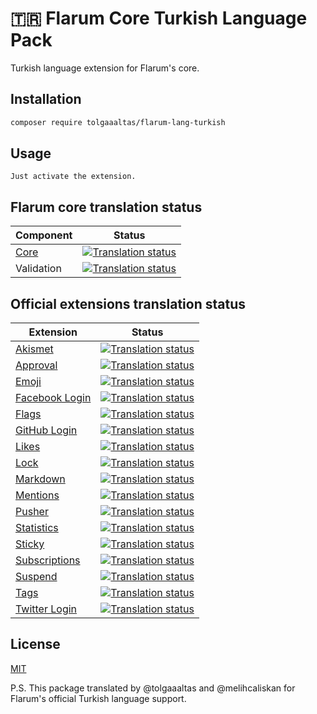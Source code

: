 # 🇹🇷 Flarum Core Turkish Language Pack
Turkish language extension for Flarum's core.

## Installation

```bash
composer require tolgaaaltas/flarum-lang-turkish
```

## Usage

```
Just activate the extension.
```

## Flarum core translation status

| Component | Status |
| --- | --- |
| [Core](https://github.com/flarum/core) | [![Translation status](https://weblate.rob006.net/widgets/flarum/tr/core/svg-badge.svg)](https://weblate.rob006.net/projects/flarum/core/tr/) |
| Validation | [![Translation status](https://weblate.rob006.net/widgets/flarum/tr/validation/svg-badge.svg)](https://weblate.rob006.net/projects/flarum/validation/tr/) |


## Official extensions translation status

<!-- flarum-extensions-list-start -->

| Extension | Status |
| --- | --- |
| [Akismet](https://github.com/flarum/akismet) | [![Translation status](https://weblate.rob006.net/widgets/flarum/tr/flarum-akismet/svg-badge.svg)](https://weblate.rob006.net/projects/flarum/flarum-akismet/tr/) |
| [Approval](https://github.com/flarum/approval) | [![Translation status](https://weblate.rob006.net/widgets/flarum/tr/flarum-approval/svg-badge.svg)](https://weblate.rob006.net/projects/flarum/flarum-approval/tr/) |
| [Emoji](https://github.com/flarum/emoji) | [![Translation status](https://weblate.rob006.net/widgets/flarum/tr/flarum-emoji/svg-badge.svg)](https://weblate.rob006.net/projects/flarum/flarum-emoji/tr/) |
| [Facebook Login](https://github.com/flarum/auth-facebook) | [![Translation status](https://weblate.rob006.net/widgets/flarum/tr/flarum-auth-facebook/svg-badge.svg)](https://weblate.rob006.net/projects/flarum/flarum-auth-facebook/tr/) |
| [Flags](https://github.com/flarum/flags) | [![Translation status](https://weblate.rob006.net/widgets/flarum/tr/flarum-flags/svg-badge.svg)](https://weblate.rob006.net/projects/flarum/flarum-flags/tr/) |
| [GitHub Login](https://github.com/flarum/auth-github) | [![Translation status](https://weblate.rob006.net/widgets/flarum/tr/flarum-auth-github/svg-badge.svg)](https://weblate.rob006.net/projects/flarum/flarum-auth-github/tr/) |
| [Likes](https://github.com/flarum/likes) | [![Translation status](https://weblate.rob006.net/widgets/flarum/tr/flarum-likes/svg-badge.svg)](https://weblate.rob006.net/projects/flarum/flarum-likes/tr/) |
| [Lock](https://github.com/flarum/lock) | [![Translation status](https://weblate.rob006.net/widgets/flarum/tr/flarum-lock/svg-badge.svg)](https://weblate.rob006.net/projects/flarum/flarum-lock/tr/) |
| [Markdown](https://github.com/flarum/markdown) | [![Translation status](https://weblate.rob006.net/widgets/flarum/tr/flarum-markdown/svg-badge.svg)](https://weblate.rob006.net/projects/flarum/flarum-markdown/tr/) |
| [Mentions](https://github.com/flarum/mentions) | [![Translation status](https://weblate.rob006.net/widgets/flarum/tr/flarum-mentions/svg-badge.svg)](https://weblate.rob006.net/projects/flarum/flarum-mentions/tr/) |
| [Pusher](https://github.com/flarum/pusher) | [![Translation status](https://weblate.rob006.net/widgets/flarum/tr/flarum-pusher/svg-badge.svg)](https://weblate.rob006.net/projects/flarum/flarum-pusher/tr/) |
| [Statistics](https://github.com/flarum/statistics) | [![Translation status](https://weblate.rob006.net/widgets/flarum/tr/flarum-statistics/svg-badge.svg)](https://weblate.rob006.net/projects/flarum/flarum-statistics/tr/) |
| [Sticky](https://github.com/flarum/sticky) | [![Translation status](https://weblate.rob006.net/widgets/flarum/tr/flarum-sticky/svg-badge.svg)](https://weblate.rob006.net/projects/flarum/flarum-sticky/tr/) |
| [Subscriptions](https://github.com/flarum/subscriptions) | [![Translation status](https://weblate.rob006.net/widgets/flarum/tr/flarum-subscriptions/svg-badge.svg)](https://weblate.rob006.net/projects/flarum/flarum-subscriptions/tr/) |
| [Suspend](https://github.com/flarum/suspend) | [![Translation status](https://weblate.rob006.net/widgets/flarum/tr/flarum-suspend/svg-badge.svg)](https://weblate.rob006.net/projects/flarum/flarum-suspend/tr/) |
| [Tags](https://github.com/flarum/tags) | [![Translation status](https://weblate.rob006.net/widgets/flarum/tr/flarum-tags/svg-badge.svg)](https://weblate.rob006.net/projects/flarum/flarum-tags/tr/) |
| [Twitter Login](https://github.com/flarum/auth-twitter) | [![Translation status](https://weblate.rob006.net/widgets/flarum/tr/flarum-auth-twitter/svg-badge.svg)](https://weblate.rob006.net/projects/flarum/flarum-auth-twitter/tr/) |

<!-- flarum-extensions-list-stop -->


## License
[MIT](https://choosealicense.com/licenses/mit/)

P.S. This package translated by @tolgaaaltas and @melihcaliskan for Flarum's official Turkish language support.
